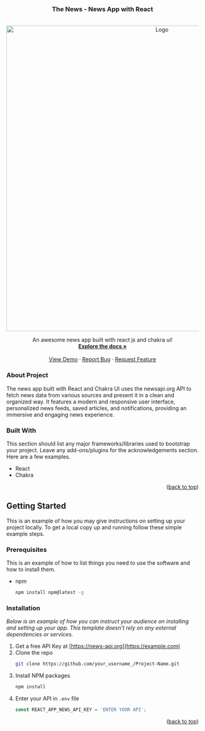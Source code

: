 <!-- Improved compatibility of back to top link: See: https://github.com/Ayush-Bulbule/TheNews/pull/73 -->


<!-- PROJECT LOGO -->
<div align="center">
  <h3 align="center">The News - News App with React</h3>
  <br/>
  <a href="https://github.com/Ayush-Bulbule/TheNews">
    <img width="800" src="newsApp.gif" alt="Logo" height="auto">
  </a>

  <p align="center">
    An awesome news app built with react js and chakra ui!
    <br />
    <a href="https://github.com/Ayush-Bulbule/TheNews"><strong>Explore the docs »</strong></a>
    <br />
    <br />
    <a href="https://github.com/Ayush-Bulbule/TheNews">View Demo</a>
    ·
    <a href="https://github.com/Ayush-Bulbule/TheNews/issues">Report Bug</a>
    ·
    <a href="https://github.com/Ayush-Bulbule/TheNews/issues">Request Feature</a>
  </p>
</div>

### About Project
The news app built with React and Chakra UI uses the newsapi.org API to fetch news data from various sources and present it in a clean and organized way. It features a modern and responsive user interface, personalized news feeds, saved articles, and notifications, providing an immersive and engaging news experience.

### Built With

This section should list any major frameworks/libraries used to bootstrap your project. Leave any add-ons/plugins for the acknowledgements section. Here are a few examples.
- React
- Chakra

<p align="right">(<a href="#readme-top">back to top</a>)</p>



<!-- GETTING STARTED -->
## Getting Started

This is an example of how you may give instructions on setting up your project locally.
To get a local copy up and running follow these simple example steps.

### Prerequisites

This is an example of how to list things you need to use the software and how to install them.
* npm
  ```sh
  npm install npm@latest -g
  ```

### Installation

_Below is an example of how you can instruct your audience on installing and setting up your app. This template doesn't rely on any external dependencies or services._

1. Get a free API Key at [https://news-api.org](https://example.com)
2. Clone the repo
   ```sh
   git clone https://github.com/your_username_/Project-Name.git
   ```
3. Install NPM packages
   ```sh
   npm install
   ```
4. Enter your API in `.env` file
   ```js
   const REACT_APP_NEWS_API_KEY = 'ENTER YOUR API';
   ```

<p align="right">(<a href="#readme-top">back to top</a>)</p>


